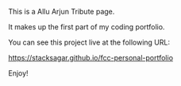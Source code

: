 This is a Allu Arjun Tribute page.

It makes up the first part of my coding portfolio.

You can see this project live at the following URL:

https://stacksagar.github.io/fcc-personal-portfolio

Enjoy!
